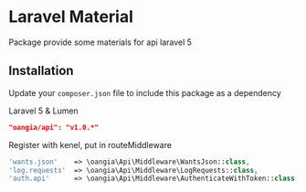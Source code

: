 Laravel Material
=========

Package provide some materials for api laravel 5

Installation
----

Update your `composer.json` file to include this package as a dependency

Laravel 5 & Lumen

```json
"oangia/api": "v1.0.*"
```

Register with kenel, put in routeMiddleware

```php
'wants.json'    => \oangia\Api\Middleware\WantsJson::class,
'log.requests'  => \oangia\Api\Middleware\LogRequests::class,
'auth.api'      => \oangia\Api\Middleware\AuthenticateWithToken::class,
```
